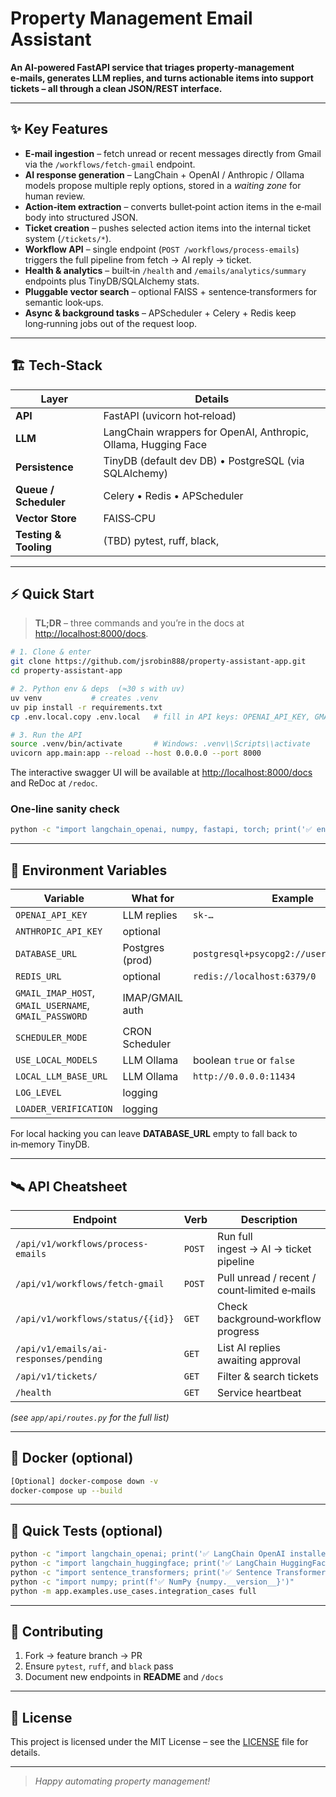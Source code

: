 # Property Management Email Assistant

**An AI‑powered FastAPI service that triages property‑management e‑mails, generates LLM replies, and turns actionable items into support tickets – all through a clean JSON/REST interface.**


---

## ✨ Key Features

* **E‑mail ingestion** – fetch unread or recent messages directly from Gmail via the `/workflows/fetch-gmail` endpoint.
* **AI response generation** – LangChain + OpenAI / Anthropic / Ollama models propose multiple reply options, stored in a *waiting zone* for human review.
* **Action‑item extraction** – converts bullet‑point action items in the e‑mail body into structured JSON.
* **Ticket creation** – pushes selected action items into the internal ticket system (`/tickets/*`).
* **Workflow API** – single endpoint (`POST /workflows/process-emails`) triggers the full pipeline from fetch → AI reply → ticket.
* **Health & analytics** – built‑in `/health` and `/emails/analytics/summary` endpoints plus TinyDB/SQLAlchemy stats.
* **Pluggable vector search** – optional FAISS + sentence‑transformers for semantic look‑ups.
* **Async & background tasks** – APScheduler + Celery + Redis keep long‑running jobs out of the request loop.

---

## 🏗️ Tech‑Stack

| Layer                 | Details                                                        |
| --------------------- | -------------------------------------------------------------- |
| **API**               | FastAPI (uvicorn hot‑reload)                                   |
| **LLM**               | LangChain wrappers for OpenAI, Anthropic, Ollama, Hugging Face |
| **Persistence**       | TinyDB (default dev DB) • PostgreSQL (via SQLAlchemy)          |
| **Queue / Scheduler** | Celery • Redis • APScheduler                                   |
| **Vector Store**      | FAISS‑CPU                                                      |
| **Testing & Tooling** | (TBD) pytest, ruff, black,                                     |

---

## ⚡ Quick Start

> **TL;DR** – three commands and you’re in the docs at [http://localhost:8000/docs](http://localhost:8000/docs).

```bash
# 1. Clone & enter
git clone https://github.com/jsrobin888/property-assistant-app.git
cd property-assistant-app

# 2. Python env & deps  (≈30 s with uv)
uv venv           # creates .venv
uv pip install -r requirements.txt
cp .env.local.copy .env.local   # fill in API keys: OPENAI_API_KEY, GMAIL_* …

# 3. Run the API
source .venv/bin/activate       # Windows: .venv\\Scripts\\activate
uvicorn app.main:app --reload --host 0.0.0.0 --port 8000
```

The interactive swagger UI will be available at [http://localhost:8000/docs](http://localhost:8000/docs) and ReDoc at `/redoc`.

### One‑line sanity check

```bash
python -c "import langchain_openai, numpy, fastapi, torch; print('✅ env looks good')"
```

---

## 🔌 Environment Variables

| Variable                                  | What for        | Example                                   |
| ----------------------------------------- | --------------- | ----------------------------------------- |
| `OPENAI_API_KEY`                          | LLM replies     | `sk‑…`                                    |
| `ANTHROPIC_API_KEY`                       | optional        |                                           |
| `DATABASE_URL`                            | Postgres (prod) | `postgresql+psycopg2://user:pass@host/db` |
| `REDIS_URL`                               | optional        | `redis://localhost:6379/0`                |
| `GMAIL_IMAP_HOST`, `GMAIL_USERNAME`, `GMAIL_PASSWORD`       | IMAP/GMAIL auth |   |
| `SCHEDULER_MODE`                          | CRON Scheduler  | |
| `USE_LOCAL_MODELS`                        | LLM Ollama      | boolean `true` or `false` |
| `LOCAL_LLM_BASE_URL`                      | LLM Ollama      | `http://0.0.0.0:11434`    |
| `LOG_LEVEL`                               | logging         |   |
| `LOADER_VERIFICATION`                     | logging         |   |
For local hacking you can leave **DATABASE\_URL** empty to fall back to in‑memory TinyDB.

---

## 🛰️ API Cheatsheet

| Endpoint                              | Verb   | Description                                  |
| ------------------------------------- | ------ | -------------------------------------------- |
| `/api/v1/workflows/process-emails`    | `POST` | Run full ingest → AI → ticket pipeline       |
| `/api/v1/workflows/fetch-gmail`       | `POST` | Pull unread / recent / count‑limited e‑mails |
| `/api/v1/workflows/status/{{id}}`     | `GET`  | Check background‑workflow progress           |
| `/api/v1/emails/ai-responses/pending` | `GET`  | List AI replies awaiting approval            |
| `/api/v1/tickets/`                    | `GET`  | Filter & search tickets                      |
| `/health`                             | `GET`  | Service heartbeat                            |

*(see `app/api/routes.py` for the full list)*

---

## 🐳 Docker (optional)

```bash
[Optional] docker-compose down -v 
docker-compose up --build
```

---

## 🧪 Quick Tests (optional)

```bash
python -c "import langchain_openai; print('✅ LangChain OpenAI installed')"
python -c "import langchain_huggingface; print('✅ LangChain HuggingFace installed')"
python -c "import sentence_transformers; print('✅ Sentence Transformers installed')"
python -c "import numpy; print(f'✅ NumPy {numpy.__version__}')"
python -m app.examples.use_cases.integration_cases full
```


---

## 🤝 Contributing

1. Fork → feature branch → PR
2. Ensure `pytest`, `ruff`, and `black` pass
3. Document new endpoints in **README** and `/docs`

---

## 📜 License

This project is licensed under the MIT License – see the [LICENSE](LICENSE) file for details.

---

> *Happy automating property management!*
